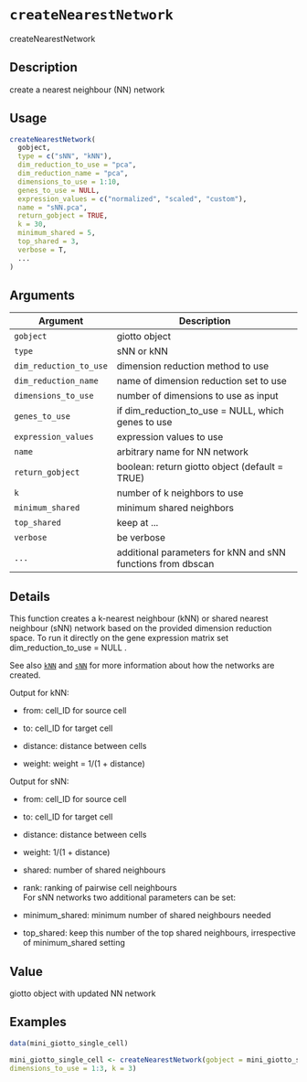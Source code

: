 # `createNearestNetwork`

createNearestNetwork


## Description

create a nearest neighbour (NN) network


## Usage

```r
createNearestNetwork(
  gobject,
  type = c("sNN", "kNN"),
  dim_reduction_to_use = "pca",
  dim_reduction_name = "pca",
  dimensions_to_use = 1:10,
  genes_to_use = NULL,
  expression_values = c("normalized", "scaled", "custom"),
  name = "sNN.pca",
  return_gobject = TRUE,
  k = 30,
  minimum_shared = 5,
  top_shared = 3,
  verbose = T,
  ...
)
```


## Arguments

Argument      |Description
------------- |----------------
`gobject`     |     giotto object
`type`     |     sNN or kNN
`dim_reduction_to_use`     |     dimension reduction method to use
`dim_reduction_name`     |     name of dimension reduction set to use
`dimensions_to_use`     |     number of dimensions to use as input
`genes_to_use`     |     if dim_reduction_to_use = NULL, which genes to use
`expression_values`     |     expression values to use
`name`     |     arbitrary name for NN network
`return_gobject`     |     boolean: return giotto object (default = TRUE)
`k`     |     number of k neighbors to use
`minimum_shared`     |     minimum shared neighbors
`top_shared`     |     keep at ...
`verbose`     |     be verbose
`...`     |     additional parameters for kNN and sNN functions from dbscan


## Details

This function creates a k-nearest neighbour (kNN) or shared nearest neighbour (sNN) network
 based on the provided dimension reduction space. To run it directly on the gene expression matrix
 set dim_reduction_to_use = NULL .
 
 See also [`kNN`](#knn) and [`sNN`](#snn) for more information about
 how the networks are created.
 
 Output for kNN:
   

*  from:  cell_ID for source cell   

*  to:  cell_ID for target cell   

*  distance:  distance between cells   

*  weight:  weight = 1/(1 + distance)  
 
 Output for sNN:
   

*  from:  cell_ID for source cell   

*  to:  cell_ID for target cell   

*  distance:  distance between cells   

*  weight:  1/(1 + distance)   

*  shared:  number of shared neighbours   

*  rank:  ranking of pairwise cell neighbours  
 For sNN networks two additional parameters can be set:
   

*  minimum_shared:  minimum number of shared neighbours needed   

*  top_shared:  keep this number of the top shared neighbours, irrespective of minimum_shared setting


## Value

giotto object with updated NN network


## Examples

```r
data(mini_giotto_single_cell)

mini_giotto_single_cell <- createNearestNetwork(gobject = mini_giotto_single_cell,
dimensions_to_use = 1:3, k = 3)
```



